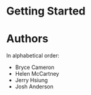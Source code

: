 # Getting Started
# Authors
In alphabetical order:
- Bryce Cameron
- Helen McCartney
- Jerry Hsiung
- Josh Anderson
